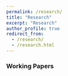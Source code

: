 ```yaml
---
permalink: /research/
title: "Research"
excerpt: "Research"
author_profile: true
redirect_from: 
  - /research/
  - /research.html
---
```


### Working Papers
